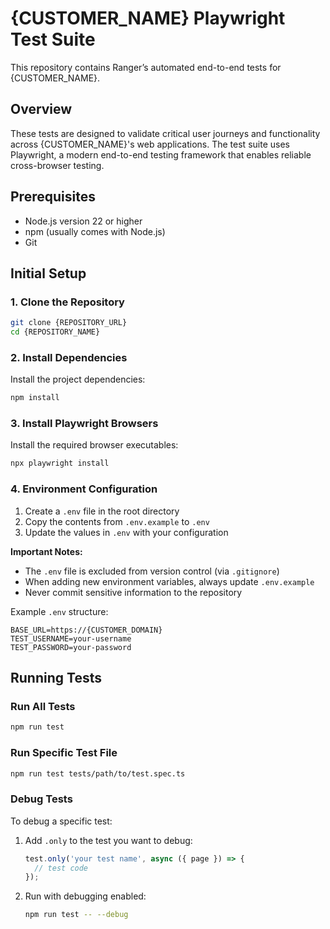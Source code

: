# {CUSTOMER_NAME} Playwright Test Suite
This repository contains Ranger’s automated end-to-end tests for {CUSTOMER_NAME}.

## Overview
These tests are designed to validate critical user journeys and functionality across {CUSTOMER_NAME}'s web applications. The test suite uses Playwright, a modern end-to-end testing framework that enables reliable cross-browser testing.

## Prerequisites
- Node.js version 22 or higher
- npm (usually comes with Node.js)
- Git

## Initial Setup

### 1. Clone the Repository
```bash
git clone {REPOSITORY_URL}
cd {REPOSITORY_NAME}
```

### 2. Install Dependencies
Install the project dependencies:
```bash
npm install
```

### 3. Install Playwright Browsers
Install the required browser executables:
```bash
npx playwright install
```

### 4. Environment Configuration
1. Create a `.env` file in the root directory
2. Copy the contents from `.env.example` to `.env`
3. Update the values in `.env` with your configuration

**Important Notes:**
- The `.env` file is excluded from version control (via `.gitignore`)
- When adding new environment variables, always update `.env.example`
- Never commit sensitive information to the repository

Example `.env` structure:
```plaintext
BASE_URL=https://{CUSTOMER_DOMAIN}
TEST_USERNAME=your-username
TEST_PASSWORD=your-password
```

## Running Tests

### Run All Tests
```bash
npm run test
```

### Run Specific Test File
```bash
npm run test tests/path/to/test.spec.ts
```

### Debug Tests
To debug a specific test:
1. Add `.only` to the test you want to debug:
   ```typescript
   test.only('your test name', async ({ page }) => {
     // test code
   });
   ```
2. Run with debugging enabled:
   ```bash
   npm run test -- --debug
   ```
